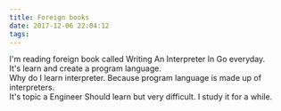 ```yaml
---
title: Foreign books
date: 2017-12-06 22:04:12
tags:
---
```


I'm reading foreign book called Writing An Interpreter In Go everyday.  
It's learn and create a program language.  
Why do I learn interpreter. Because program language is made up of interpreters.  
It's topic a Engineer Should learn but very difficult. I study it for a while.  
